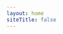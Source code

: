 ```yaml
---
layout: home
siteTitle: false
---
```

<link rel="stylesheet" type="text/css" href="/output.css" />

<style>
  :root {
    --vp-home-hero-name-color: #a4a4a4;
    --vp-button-brand-hover-bg: purple;
    }
    body{
      overflow-x: hidden;
    }

</style>

<style>

</style>
<script setup>
    import aboutme from '/.vitepress/aboutme.vue'
</script>

<aboutme />